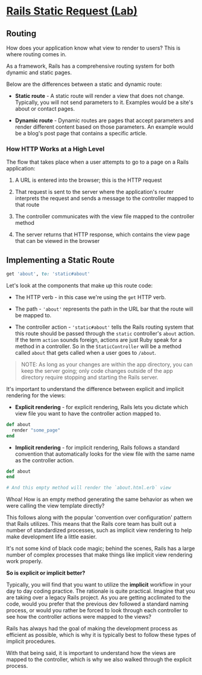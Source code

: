 # [Rails Static Request (Lab)](https://github.com/saramccombs/rails-static-request-readme-online-web-pt-081219)

## Routing

How does your application know what view to render to users? This is where routing comes in. 

As a framework, Rails has a comprehensive routing system for both dynamic and static pages. 

Below are the differences between a static and dynamic route:

- **Static route** - A static route will render a view that does not change. Typically, you will not send parameters to it. Examples would be a site's about or contact pages.

- **Dynamic route** - Dynamic routes are pages that accept parameters and render different content based on those parameters. An example would be a blog's post page that contains a specific article.

### How HTTP Works at a High Level

The flow that takes place when a user attempts to go to a page on a Rails application:

1. A URL is entered into the browser; this is the HTTP request

2. That request is sent to the server where the application's router interprets the request and sends a message to the controller mapped to that route

3. The controller communicates with the view file mapped to the controller method

4. The server returns that HTTP response, which contains the view page that can be viewed in the browser

## Implementing a Static Route

```ruby
get 'about', to: 'static#about'
```

Let's look at the components that make up this route code:

- The HTTP verb - in this case we're using the `get` HTTP verb.

- The path - `'about'` represents the path in the URL bar that the route will be mapped to.

- The controller action - `'static#about'` tells the Rails routing system that this route should be passed through the `static` controller's `about` action. If the term `action` sounds foreign, actions are just Ruby speak for a method in a controller. So in the `StaticController` will be a method called `about` that gets called when a user goes to `/about`.

>NOTE: As long as your changes are within the app directory, you can keep the server going; only code changes outside of the app directory require stopping and starting the Rails server.

It's important to understand the difference between explicit and implicit rendering for the views:

- **Explicit rendering** - for explicit rendering, Rails lets you dictate which view file you want to have the controller action mapped to.

```ruby
def about
  render "some_page"
end
```

- **Implicit rendering** - for implicit rendering, Rails follows a standard convention that automatically looks for the view file with the same name as the controller action.

```ruby
def about
end

# And this empty method will render the `about.html.erb` view
```

Whoa! How is an empty method generating the same behavior as when we were calling the view template directly?

This follows along with the popular 'convention over configuration' pattern that Rails utilizes. This means that the Rails core team has built out a number of standardized processes, such as implicit view rendering to help make development life a little easier. 

It's not some kind of black code magic; behind the scenes, Rails has a large number of complex processes that make things like implicit view rendering work properly.

**So is explicit or implicit better?**

Typically, you will find that you want to utilize the **implicit** workflow in your day to day coding practice. The rationale is quite practical. Imagine that you are taking over a legacy Rails project. As you are getting acclimated to the code, would you prefer that the previous dev followed a standard naming process, or would you rather be forced to look through each controller to see how the controller actions were mapped to the views? 

Rails has always had the goal of making the development process as efficient as possible, which is why it is typically best to follow these types of implicit procedures. 

With that being said, it is important to understand how the views are mapped to the controller, which is why we also walked through the explicit process.